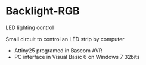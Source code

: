 # Backlight-RGB
LED lighting control

Small circuit to control an LED strip by computer

- Attiny25 programed in Bascom AVR
- PC interface in Visual Basic 6 on Windows 7 32bits
